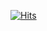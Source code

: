 

<script src="https://utteranc.es/client.js"
        repo="tuaminen/tuaminen.github.io"
        issue-term="url"
        theme="github-dark"
        crossorigin="anonymous"
        async>
</script>

[![Hits](https://hits.sh/{{site.url}}{{page.url}}.svg)](https://hits.sh/{{site.url}}{{page.url}})
